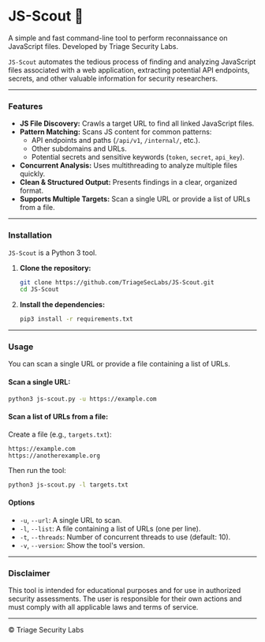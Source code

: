 # JS-Scout 🔭

A simple and fast command-line tool to perform reconnaissance on JavaScript files. Developed by Triage Security Labs.

`JS-Scout` automates the tedious process of finding and analyzing JavaScript files associated with a web application, extracting potential API endpoints, secrets, and other valuable information for security researchers.

---

### Features

- **JS File Discovery:** Crawls a target URL to find all linked JavaScript files.
- **Pattern Matching:** Scans JS content for common patterns:
  - API endpoints and paths (`/api/v1`, `/internal/`, etc.).
  - Other subdomains and URLs.
  - Potential secrets and sensitive keywords (`token`, `secret`, `api_key`).
- **Concurrent Analysis:** Uses multithreading to analyze multiple files quickly.
- **Clean & Structured Output:** Presents findings in a clear, organized format.
- **Supports Multiple Targets:** Scan a single URL or provide a list of URLs from a file.

---

### Installation

`JS-Scout` is a Python 3 tool.

1.  **Clone the repository:**
    ```sh
    git clone https://github.com/TriageSecLabs/JS-Scout.git
    cd JS-Scout
    ```

2.  **Install the dependencies:**
    ```sh
    pip3 install -r requirements.txt
    ```

---

### Usage

You can scan a single URL or provide a file containing a list of URLs.

#### Scan a single URL:
```sh
python3 js-scout.py -u https://example.com
```

#### Scan a list of URLs from a file:
Create a file (e.g., `targets.txt`):
```
https://example.com
https://anotherexample.org
```
Then run the tool:
```sh
python3 js-scout.py -l targets.txt
```

#### Options

- `-u`, `--url`: A single URL to scan.
- `-l`, `--list`: A file containing a list of URLs (one per line).
- `-t`, `--threads`: Number of concurrent threads to use (default: 10).
- `-v`, `--version`: Show the tool's version.

---

### Disclaimer

This tool is intended for educational purposes and for use in authorized security assessments. The user is responsible for their own actions and must comply with all applicable laws and terms of service.

---

© Triage Security Labs
